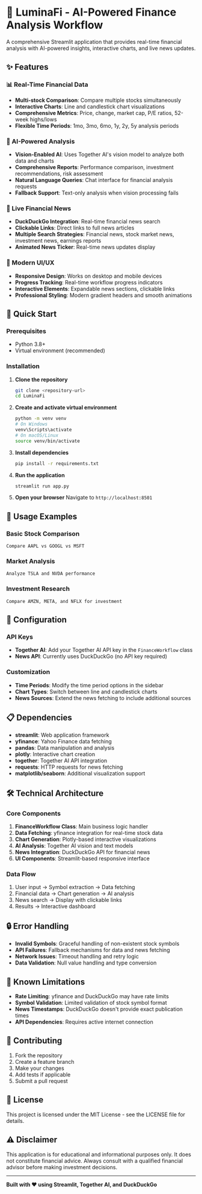 # 🤖 LuminaFi - AI-Powered Finance Analysis Workflow

A comprehensive Streamlit application that provides real-time financial analysis with AI-powered insights, interactive charts, and live news updates.

## ✨ Features

### 📊 Real-Time Financial Data
- **Multi-stock Comparison**: Compare multiple stocks simultaneously
- **Interactive Charts**: Line and candlestick chart visualizations
- **Comprehensive Metrics**: Price, change, market cap, P/E ratios, 52-week highs/lows
- **Flexible Time Periods**: 1mo, 3mo, 6mo, 1y, 2y, 5y analysis periods

### 🤖 AI-Powered Analysis
- **Vision-Enabled AI**: Uses Together AI's vision model to analyze both data and charts
- **Comprehensive Reports**: Performance comparison, investment recommendations, risk assessment
- **Natural Language Queries**: Chat interface for financial analysis requests
- **Fallback Support**: Text-only analysis when vision processing fails

### 📰 Live Financial News
- **DuckDuckGo Integration**: Real-time financial news search
- **Clickable Links**: Direct links to full news articles
- **Multiple Search Strategies**: Financial news, stock market news, investment news, earnings reports
- **Animated News Ticker**: Real-time news updates display

### 🎨 Modern UI/UX
- **Responsive Design**: Works on desktop and mobile devices
- **Progress Tracking**: Real-time workflow progress indicators
- **Interactive Elements**: Expandable news sections, clickable links
- **Professional Styling**: Modern gradient headers and smooth animations

## 🚀 Quick Start

### Prerequisites
- Python 3.8+
- Virtual environment (recommended)

### Installation

1. **Clone the repository**
   ```bash
   git clone <repository-url>
   cd LuminaFi
   ```

2. **Create and activate virtual environment**
   ```bash
   python -m venv venv
   # On Windows
   venv\Scripts\activate
   # On macOS/Linux
   source venv/bin/activate
   ```

3. **Install dependencies**
   ```bash
   pip install -r requirements.txt
   ```

4. **Run the application**
   ```bash
   streamlit run app.py
   ```

5. **Open your browser**
   Navigate to `http://localhost:8501`

## 💬 Usage Examples

### Basic Stock Comparison
```
Compare AAPL vs GOOGL vs MSFT
```

### Market Analysis
```
Analyze TSLA and NVDA performance
```

### Investment Research
```
Compare AMZN, META, and NFLX for investment
```

## 🔧 Configuration

### API Keys
- **Together AI**: Add your Together AI API key in the `FinanceWorkflow` class
- **News API**: Currently uses DuckDuckGo (no API key required)

### Customization
- **Time Periods**: Modify the time period options in the sidebar
- **Chart Types**: Switch between line and candlestick charts
- **News Sources**: Extend the news fetching to include additional sources

## 📋 Dependencies

- **streamlit**: Web application framework
- **yfinance**: Yahoo Finance data fetching
- **pandas**: Data manipulation and analysis
- **plotly**: Interactive chart creation
- **together**: Together AI API integration
- **requests**: HTTP requests for news fetching
- **matplotlib/seaborn**: Additional visualization support

## 🛠️ Technical Architecture

### Core Components
1. **FinanceWorkflow Class**: Main business logic handler
2. **Data Fetching**: yfinance integration for real-time stock data
3. **Chart Generation**: Plotly-based interactive visualizations
4. **AI Analysis**: Together AI vision and text models
5. **News Integration**: DuckDuckGo API for financial news
6. **UI Components**: Streamlit-based responsive interface

### Data Flow
1. User input → Symbol extraction → Data fetching
2. Financial data → Chart generation → AI analysis
3. News search → Display with clickable links
4. Results → Interactive dashboard

## 🔒 Error Handling

- **Invalid Symbols**: Graceful handling of non-existent stock symbols
- **API Failures**: Fallback mechanisms for data and news fetching
- **Network Issues**: Timeout handling and retry logic
- **Data Validation**: Null value handling and type conversion

## 🚧 Known Limitations

- **Rate Limiting**: yfinance and DuckDuckGo may have rate limits
- **Symbol Validation**: Limited validation of stock symbol format
- **News Timestamps**: DuckDuckGo doesn't provide exact publication times
- **API Dependencies**: Requires active internet connection

## 🤝 Contributing

1. Fork the repository
2. Create a feature branch
3. Make your changes
4. Add tests if applicable
5. Submit a pull request

## 📄 License

This project is licensed under the MIT License - see the LICENSE file for details.

## ⚠️ Disclaimer

This application is for educational and informational purposes only. It does not constitute financial advice. Always consult with a qualified financial advisor before making investment decisions.

---

**Built with ❤️ using Streamlit, Together AI, and DuckDuckGo** 